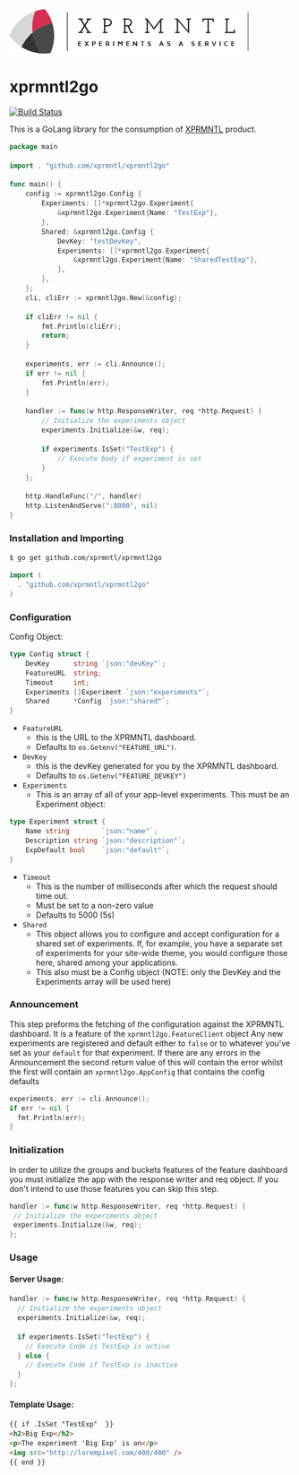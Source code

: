 [![XPRMNTL](https://raw.githubusercontent.com/XPRMNTL/XPRMNTL.github.io/master/images/ghLogo.png)](https://github.com/XPRMNTL/XPRMNTL.github.io)
# xprmntl2go
[![Build Status](https://travis-ci.org/XPRMNTL/xprmntl2go.svg?branch=master)](https://travis-ci.org/XPRMNTL/feature-client.js)

This is a GoLang library for the consumption of [XPRMNTL](https://github.com/XPRMNTL/feature) product.

```go
package main

import . "github.com/xprmntl/xprmntl2go"

func main() {
	config := xprmntl2go.Config {
		Experiments: []*xprmntl2go.Experiment{
			&xprmntl2go.Experiment{Name: "TestExp"},
		},
		Shared: &xprmntl2go.Config {
			DevKey: "testDevKey",
			Experiments: []*xprmntl2go.Experiment{
				&xprmntl2go.Experiment{Name: "SharedTestExp"},
			},
		},
	};
	cli, cliErr := xprmntl2go.New(&config);

	if cliErr != nil {
		fmt.Println(cliErr);
		return;
	}

	experiments, err := cli.Announce();
	if err != nil {
		fmt.Println(err);
	}

	handler := func(w http.ResponseWriter, req *http.Request) {
		// Initialize the experiments object
		experiments.Initialize(&w, req);

		if experiments.IsSet("TestExp") {
			// Execute body if experiment is set
		}
	};

	http.HandleFunc("/", handler)
	http.ListenAndServe(":8080", nil)
}

```

### Installation and Importing
```sh
$ go get github.com/xprmntl/xprmntl2go
```

```go
import (
  . "github.com/xprmntl/xprmntl2go"
)
```

### Configuration
Config Object:
```go
type Config struct {
	DevKey      string `json:"devKey"`;
	FeatureURL  string;
	Timeout     int;
	Experiments []Experiment `json:"experiments"`;
	Shared      *Config `json:"shared"`;
}
```
- `FeatureURL`
  - this is the URL to the XPRMNTL dashboard.
  - Defaults to `os.Getenv("FEATURE_URL")`.
- `DevKey`
  - this is the devKey generated for you by the XPRMNTL dashboard.
  - Defaults to `os.Getenv("FEATURE_DEVKEY")`
- `Experiments`
  - This is an array of all of your app-level experiments. This must be an Experiment object:
```go
type Experiment struct {
	Name string        `json:"name"`;
	Description string `json:"description"`;
	ExpDefault bool    `json:"default"`;
}
```
- `Timeout`
  - This is the number of milliseconds after which the request should time out.
  - Must be set to a non-zero value
  - Defaults to 5000 (5s)
- `Shared`
  - This object allows you to configure and accept configuration for a shared set of experiments. If, for example, 
  you have a separate set of experiments for your site-wide theme, you would configure those here, 
  shared among your applications.
  - This also must be a Config object (NOTE: only the DevKey and the Experiments array will be used here)

### Announcement
This step preforms the fetching of the configuration against the XPRMNTL dashboard. It is a feature of the 
`xprmntl2go.FeatureClient` object Any new experiments are registered and default either to `false` or to whatever 
you've set as your `default` for that experiment. If there are any errors in the Announcement the second return value
 of this will contain the error whilst the first will contain an `xprmntl2go.AppConfig` that contains the config 
 defaults
```go
experiments, err := cli.Announce();
if err != nil {
  fmt.Println(err);
}
```

### Initialization
In order to utilize the groups and buckets features of the feature dashboard you must initialize the app with the 
response writer and req object. If you don't intend to use those features you can skip this step.
 ```go
handler := func(w http.ResponseWriter, req *http.Request) {
  // Initialize the experiments object
  experiments.Initialize(&w, req);
};
 ```
 
### Usage
#### Server Usage:
```go
handler := func(w http.ResponseWriter, req *http.Request) {
  // Initialize the experiments object
  experiments.Initialize(&w, req);
  
  if experiments.IsSet("TestExp") {
    // Execute Code is TestExp is active
  } else {
    // Execute Code if TestExp is inactive
  }
};
```
#### Template Usage: 
```html
{{ if .IsSet "TestExp"  }}
<h2>Big Exp</h2>
<p>The experiment 'Big Exp' is on</p>
<img src="http://lorempixel.com/400/400" />
{{ end }}
```
 
